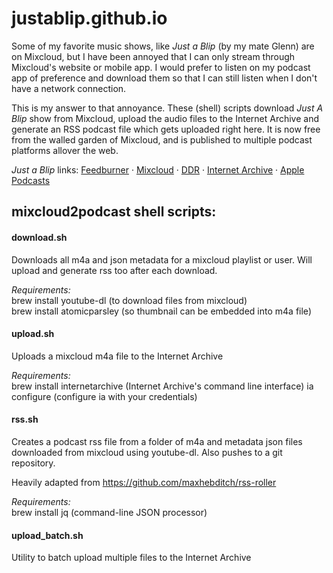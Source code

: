 # justablip.github.io

Some of my favorite music shows, like *Just a Blip* (by my mate Glenn) are on Mixcloud, but I have been annoyed that I can only stream through Mixcloud's website or mobile app. I would prefer to listen on my podcast app of preference and download them so that I can still listen when I don't have a network connection. 

This is my answer to that annoyance. These (shell) scripts download *Just A Blip* show from Mixcloud, upload the audio files to the Internet Archive and generate an RSS podcast file which gets uploaded right here. It is now free from the walled garden of Mixcloud, and is published to multiple podcast platforms allover the web.

*Just a Blip* links: [Feedburner](http://feeds.feedburner.com/just-a-blip) · [Mixcloud](https://www.mixcloud.com/DublinDigitalRadio/playlists/just-a-blip) · [DDR](https://listen.dublindigitalradio.com/resident/just-a-blip) · [Internet Archive](https://archive.org/details/@abmc?&and[]=subject%3A%22justablip%22) · [Apple Podcasts](https://podcasts.apple.com/us/podcast/just-a-blip/id1565531309)

## mixcloud2podcast shell scripts:

#### download.sh
Downloads all m4a and json metadata for a mixcloud playlist or user. 
Will upload and generate rss too after each download.

_Requirements:_  
brew install youtube-dl (to download files from mixcloud)  
brew install atomicparsley (so thumbnail can be embedded into m4a file)

#### upload.sh
Uploads a mixcloud m4a file to the Internet Archive

_Requirements:_  
brew install internetarchive (Internet Archive's command line interface)
ia configure (configure ia with your credentials)

#### rss.sh
Creates a podcast rss file from a folder of m4a and metadata json files downloaded from mixcloud using youtube-dl. Also pushes to a git repository.

Heavily adapted from https://github.com/maxhebditch/rss-roller

_Requirements:_  
brew install jq (command-line JSON processor)

#### upload_batch.sh
Utility to batch upload multiple files to the Internet Archive

